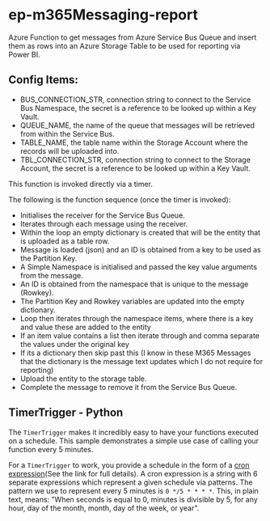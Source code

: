 # ep-m365Messaging-report

Azure Function to get messages from Azure Service Bus Queue and insert them as rows into an Azure Storage Table to be used for reporting via Power BI.

## Config Items:
- BUS_CONNECTION_STR, connection string to connect to the Service Bus Namespace, the secret is a reference to be looked up within a Key Vault.
- QUEUE_NAME, the name of the queue that messages will be retrieved from within the Service Bus.
- TABLE_NAME, the table name within the Storage Account where the records will be uploaded into.
- TBL_CONNECTION_STR, connection string to connect to the Storage Account, the secret is a reference to be looked up within a Key Vault.

This function is invoked directly via a timer.

The following is the function sequence (once the timer is invoked):
- Initialises the receiver for the Service Bus Queue.
- Iterates through each message using the receiver.
- Within the loop an empty dictionary is created that will be the entity that is uploaded as a table row.
- Message is loaded (json) and an ID is obtained from a key to be used as the Partition Key.
- A Simple Namespace is initialised and passed the key value arguments from the message.
- An ID is obtained from the namespace that is unique to the message (Rowkey).
- The Partition Key and Rowkey variables are updated into the empty dictionary.
- Loop then iterates through the namespace items, where there is a key and value these are added to the entity
- If an item value contains a list then iterate through and comma separate the values under the original key
- If its a dictionary then skip past this (I know in these M365 Messages that the dictionary is the message text updates which I do not require for reporting)
- Upload the entity to the storage table.
- Complete the message to remove it from the Service Bus Queue.

## TimerTrigger - Python

The `TimerTrigger` makes it incredibly easy to have your functions executed on a schedule. This sample demonstrates a simple use case of calling your function every 5 minutes.

For a `TimerTrigger` to work, you provide a schedule in the form of a [cron expression](https://en.wikipedia.org/wiki/Cron#CRON_expression)(See the link for full details). A cron expression is a string with 6 separate expressions which represent a given schedule via patterns. The pattern we use to represent every 5 minutes is `0 */5 * * * *`. This, in plain text, means: "When seconds is equal to 0, minutes is divisible by 5, for any hour, day of the month, month, day of the week, or year".
